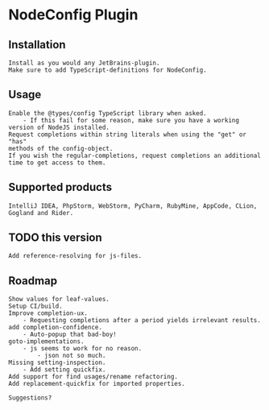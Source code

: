 NodeConfig Plugin
=================

Installation
------------
    Install as you would any JetBrains-plugin.
    Make sure to add TypeScript-definitions for NodeConfig.

Usage
-----
    Enable the @types/config TypeScript library when asked.
        - If this fail for some reason, make sure you have a working version of NodeJS installed.
    Request completions within string literals when using the "get" or "has"
    methods of the config-object.
    If you wish the regular-completions, request completions an additional time to get access to them.

Supported products
------------------
    IntelliJ IDEA, PhpStorm, WebStorm, PyCharm, RubyMine, AppCode, CLion, Gogland and Rider.
        
TODO this version
-----------------
    Add reference-resolving for js-files.
         
Roadmap
-------
    Show values for leaf-values.
    Setup CI/build.   
    Improve completion-ux.
        - Requesting completions after a period yields irrelevant results.    
    add completion-confidence.
        - Auto-popup that bad-boy!    
    goto-implementations.
        - js seems to work for no reason.
            - json not so much.     
    Missing setting-inspection.
        - Add setting quickfix.       
    Add support for find usages/rename refactoring.
    Add replacement-quickfix for imported properties.
       
    Suggestions?
